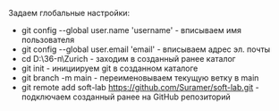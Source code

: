 Задаем глобальные настройки:
- git config --global user.name 'username' - вписываем имя пользователя
-  git config --global user.email 'email' - вписываем адрес эл. почты
- cd D:\36-п\Zurich - заходим в созданный ранее каталог
- git init - инициируем git в созданном каталоге
- git branch -m main - переименовываем текущую ветку в main
- git remote add soft-lab https://github.com/Suramer/soft-lab.git - подключаем созданный ранее на GitHub репозиторий